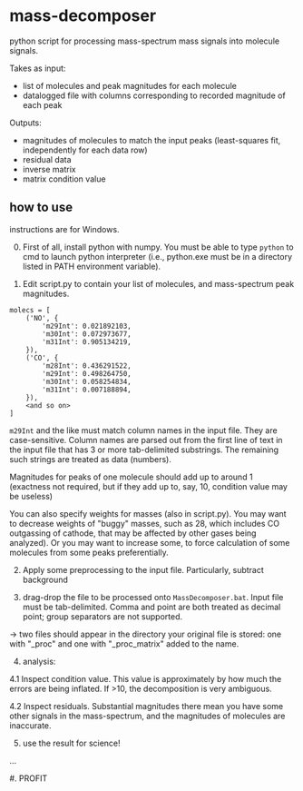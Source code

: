 # mass-decomposer
python script for processing mass-spectrum mass signals into molecule signals.

Takes as input:
* list of molecules and peak magnitudes for each molecule
* datalogged file with columns corresponding to recorded magnitude of each peak

Outputs:
* magnitudes of molecules to match the input peaks (least-squares fit, independently for each data row)
* residual data
* inverse matrix
* matrix condition value

## how to use
instructions are for Windows.

0. First of all, install python with numpy. You must be able to type `python` to cmd to launch python interpreter (i.e., python.exe must be in a directory listed in PATH environment variable).

1. Edit script.py to contain your list of molecules, and mass-spectrum peak magnitudes.

```
molecs = [
    ('NO', {
        'm29Int': 0.021892103,
        'm30Int': 0.072973677,
        'm31Int': 0.905134219,
    }),
    ('CO', {
        'm28Int': 0.436291522,
        'm29Int': 0.498264750,
        'm30Int': 0.058254834,
        'm31Int': 0.007188894,
    }),
    <and so on>
]
```
`m29Int` and the like must match column names in the input file. They are case-sensitive. 
Column names are parsed out from the first line of text in the input file that has 3 or more tab-delimited substrings. The remaining such strings are treated as data (numbers).

Magnitudes for peaks of one molecule should add up to around 1 (exactness not required, but if they add up to, say, 10, condition value may be useless) 

You can also specify weights for masses (also in script.py). You may want to decrease weights of "buggy" masses, such as 28, which includes CO outgassing of cathode, that may be affected by other gases being analyzed). Or you may want to increase some, to force calculation of some molecules from some peaks preferentially.

2. Apply some preprocessing to the input file. Particularly, subtract background

3. drag-drop the file to be processed onto `MassDecomposer.bat`.
Input file must be tab-delimited. Comma and point are both treated as decimal point; group separators are not supported.

-> two files should appear in the directory your original file is stored: one with "_proc" and one with "_proc_matrix" added to the name.

4. analysis:

  4.1 Inspect condition value. This value is approximately by how much the errors are being inflated. If >10, the decomposition is very ambiguous.

  4.2 Inspect residuals. Substantial magnitudes there mean you have some other signals in the mass-spectrum, and the magnitudes of molecules are inaccurate.

5. use the result for science!

...

#. PROFIT
